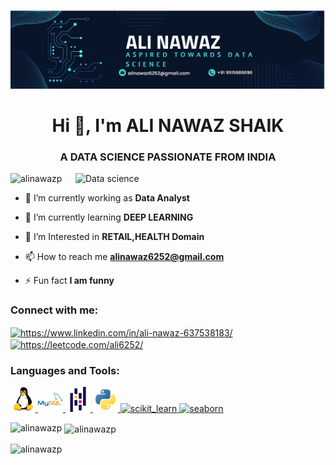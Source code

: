 ![logo](https://github.com/AliNawazp/AliNawazp/blob/main/logo.png)
<h1 align="center">Hi 👋, I'm ALI NAWAZ SHAIK</h1>
<h3 align="center">A DATA SCIENCE PASSIONATE FROM INDIA</h3>
<img align="right"alt="Data science"width="400"src="https://i.pinimg.com/originals/77/29/f4/7729f4ebf5dd3d6754dee0ed5837ef77.gif">

<p align="left"> <img src="https://komarev.com/ghpvc/?username=alinawazp&label=Profile%20views&color=0e75b6&style=flat" alt="alinawazp" /> </p>

- 🔭 I’m currently working as **Data Analyst**

- 🌱 I’m currently learning **DEEP LEARNING**

- 👯 I’m Interested in **RETAIL,HEALTH Domain**

- 📫 How to reach me **alinawaz6252@gmail.com**

- ⚡ Fun fact **I am funny**

<h3 align="left">Connect with me:</h3>
<p align="left">
<a href="https://linkedin.com/in/https://www.linkedin.com/in/ali-nawaz-637538183/" target="blank"><img align="center" src="https://raw.githubusercontent.com/rahuldkjain/github-profile-readme-generator/master/src/images/icons/Social/linked-in-alt.svg" alt="https://www.linkedin.com/in/ali-nawaz-637538183/" height="30" width="40" /></a>
<a href="https://www.leetcode.com/https://leetcode.com/ali6252/" target="blank"><img align="center" src="https://raw.githubusercontent.com/rahuldkjain/github-profile-readme-generator/master/src/images/icons/Social/leet-code.svg" alt="https://leetcode.com/ali6252/" height="30" width="40" /></a>
</p>

<h3 align="left">Languages and Tools:</h3>
<p align="left"> <a href="https://www.linux.org/" target="_blank" rel="noreferrer"> <img src="https://raw.githubusercontent.com/devicons/devicon/master/icons/linux/linux-original.svg" alt="linux" width="40" height="40"/> </a> <a href="https://www.mysql.com/" target="_blank" rel="noreferrer"> <img src="https://raw.githubusercontent.com/devicons/devicon/master/icons/mysql/mysql-original-wordmark.svg" alt="mysql" width="40" height="40"/> </a> <a href="https://pandas.pydata.org/" target="_blank" rel="noreferrer"> <img src="https://raw.githubusercontent.com/devicons/devicon/2ae2a900d2f041da66e950e4d48052658d850630/icons/pandas/pandas-original.svg" alt="pandas" width="40" height="40"/> </a> <a href="https://www.python.org" target="_blank" rel="noreferrer"> <img src="https://raw.githubusercontent.com/devicons/devicon/master/icons/python/python-original.svg" alt="python" width="40" height="40"/> </a> <a href="https://scikit-learn.org/" target="_blank" rel="noreferrer"> <img src="https://upload.wikimedia.org/wikipedia/commons/0/05/Scikit_learn_logo_small.svg" alt="scikit_learn" width="40" height="40"/> </a> <a href="https://seaborn.pydata.org/" target="_blank" rel="noreferrer"> <img src="https://seaborn.pydata.org/_images/logo-mark-lightbg.svg" alt="seaborn" width="40" height="40"/> </a> </p>


<p><img align="left" src="https://github-readme-stats.vercel.app/api/top-langs?username=alinawazp&show_icons=true&locale=en&layout=compact" alt="alinawazp" /></p>

<p>&nbsp;<img align="center" src="https://github-readme-stats.vercel.app/api?username=alinawazp&show_icons=true&locale=en" alt="alinawazp" /></p>

<p><img align="center" src="https://github-readme-streak-stats.herokuapp.com/?user=alinawazp&" alt="alinawazp" /></p>
